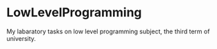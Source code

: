 # LowLevelProgramming
My labaratory tasks on low level programming subject, the third term of university.
